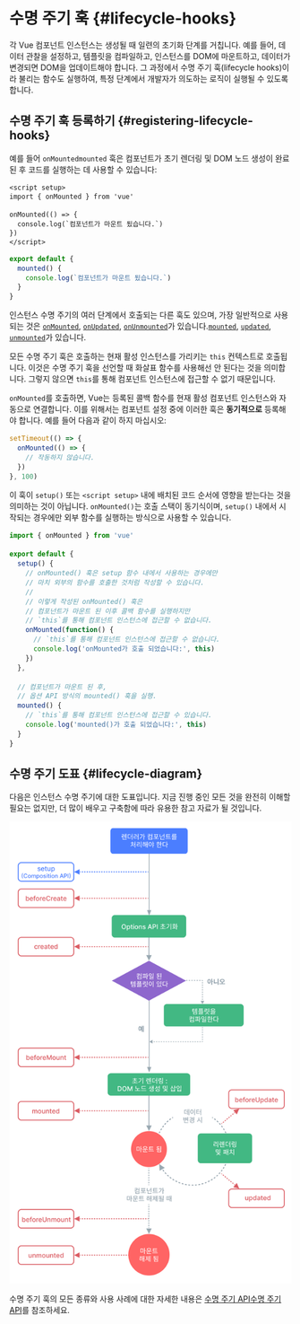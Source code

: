 # 수명 주기 훅 {#lifecycle-hooks}

각 Vue 컴포넌트 인스턴스는 생성될 때 일련의 초기화 단계를 거칩니다.
예를 들어, 데이터 관찰을 설정하고, 템플릿을 컴파일하고, 인스턴스를 DOM에 마운트하고, 데이터가 변경되면 DOM을 업데이트해야 합니다.
그 과정에서 수명 주기 훅(lifecycle hooks)이라 불리는 함수도 실행하여, 특정 단계에서 개발자가 의도하는 로직이 실행될 수 있도록 합니다.

## 수명 주기 훅 등록하기 {#registering-lifecycle-hooks}

예를 들어 <span class="composition-api">`onMounted`</span><span class="options-api">`mounted`</span> 훅은 컴포넌트가 초기 렌더링 및 DOM 노드 생성이 완료된 후 코드를 실행하는 데 사용할 수 있습니다:

<div class="composition-api">

```vue
<script setup>
import { onMounted } from 'vue'

onMounted(() => {
  console.log(`컴포넌트가 마운트 됬습니다.`)
})
</script>
```

</div>
<div class="options-api">

```js
export default {
  mounted() {
    console.log(`컴포넌트가 마운트 됬습니다.`)
  }
}
```

</div>

인스턴스 수명 주기의 여러 단계에서 호출되는 다른 훅도 있으며,
가장 일반적으로 사용되는 것은 <span class="composition-api">[`onMounted`](/api/composition-api-lifecycle.html#onmounted), [`onUpdated`](/api/composition-api-lifecycle.html#onupdated), [`onUnmounted`](/api/composition-api-lifecycle.html#onunmounted)가 있습니다.</span><span class="options-api">[`mounted`](/api/options-lifecycle.html#mounted), [`updated`](/api/options-lifecycle.html#updated), [`unmounted`](/api/options-lifecycle.html#unmounted)가 있습니다.</span>

<div class="options-api">

모든 수명 주기 훅은 호출하는 현재 활성 인스턴스를 가리키는 `this` 컨텍스트로 호출됩니다.
이것은 수명 주기 훅을 선언할 때 화살표 함수를 사용해선 안 된다는 것을 의미합니다.
그렇지 않으면 `this`를 통해 컴포넌트 인스턴스에 접근할 수 없기 때문입니다.

</div>

<div class="composition-api">

`onMounted`를 호출하면, Vue는 등록된 콜백 함수를 현재 활성 컴포넌트 인스턴스와 자동으로 연결합니다.
이를 위해서는 컴포넌트 설정 중에 이러한 훅은 **동기적으로** 등록해야 합니다.
예를 들어 다음과 같이 하지 마십시오:

```js
setTimeout(() => {
  onMounted(() => {
    // 작동하지 않습니다.
  })
}, 100)
```

이 훅이 `setup()` 또는 `<script setup>` 내에 배치된 코드 순서에 영향을 받는다는 것을 의미하는 것이 아닙니다.
`onMounted()`는 호출 스택이 동기식이며, `setup()` 내에서 시작되는 경우에만 외부 함수를 실행하는 방식으로 사용할 수 있습니다.

```js
import { onMounted } from 'vue'

export default {
  setup() {
    // onMounted() 훅은 setup 함수 내에서 사용하는 경우에만
    // 마치 외부의 함수를 호출한 것처럼 작성할 수 있습니다.
    //
    // 이렇게 작성된 onMounted() 훅은
    // 컴포넌트가 마운트 된 이후 콜백 함수를 실행하지만
    // `this`를 통해 컴포넌트 인스턴스에 접근할 수 없습니다.
    onMounted(function() {
      // `this`를 통해 컴포넌트 인스턴스에 접근할 수 없습니다.
      console.log('onMounted가 호출 되었습니다:', this)
    })
  },

  // 컴포넌트가 마운트 된 후,
  // 옵션 API 방식의 mounted() 훅을 실행.
  mounted() {
    // `this`를 통해 컴포넌트 인스턴스에 접근할 수 있습니다.
    console.log('mounted()가 호출 되었습니다:', this)
  }
}
```

</div>

## 수명 주기 도표 {#lifecycle-diagram}

다음은 인스턴스 수명 주기에 대한 도표입니다.
지금 진행 중인 모든 것을 완전히 이해할 필요는 없지만, 더 많이 배우고 구축함에 따라 유용한 참고 자료가 될 것입니다.

![Component lifecycle diagram](./images/lifecycle.png)

<!-- https://www.figma.com/file/Xw3UeNMOralY6NV7gSjWdS/Vue-Lifecycle -->
<!-- https://www.figma.com/file/6W2me8dWiTjx2em2Pow3gJ/Vue-Lifecycle-(ko-kr) -->

수명 주기 훅의 모든 종류와 사용 사례에 대한 자세한 내용은 <span class="composition-api">[수명 주기 API](/api/composition-api-lifecycle.html)</span><span class="options-api">[수명 주기 API](/api/options-lifecycle.html)</span>를 참조하세요.
